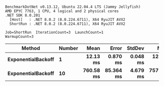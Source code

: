 ```

BenchmarkDotNet v0.13.12, Ubuntu 22.04.4 LTS (Jammy Jellyfish)
AMD EPYC 7763, 1 CPU, 4 logical and 2 physical cores
.NET SDK 8.0.201
  [Host]   : .NET 8.0.2 (8.0.224.6711), X64 RyuJIT AVX2
  ShortRun : .NET 8.0.2 (8.0.224.6711), X64 RyuJIT AVX2

Job=ShortRun  IterationCount=3  LaunchCount=1  
WarmupCount=3  

```
| Method             | Number | Mean      | Error     | StdDev   | Min       | Max       | Allocated |
|------------------- |------- |----------:|----------:|---------:|----------:|----------:|----------:|
| **ExponentialBackoff** | **1**      |  **12.13 ms** |  **0.870 ms** | **0.048 ms** |  **12.08 ms** |  **12.17 ms** |     **520 B** |
| **ExponentialBackoff** | **10**     | **760.58 ms** | **85.364 ms** | **4.679 ms** | **757.86 ms** | **765.98 ms** |    **4120 B** |
